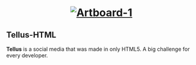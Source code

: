 # <p align="center"><a href="https://imgbb.com/"><img src="https://i.ibb.co/G7b1LHz/Artboard-1.png" alt="Artboard-1" border="0"></a></p>

## Tellus-HTML

**Tellus** is a social media that was made in only HTML5. A big challenge for every developer.
